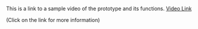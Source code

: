 This is a link to a sample video of the prototype and its functions.
[Video Link](https://drive.google.com/file/d/1N6xuE4iZZTKht_TwK2jby6AMsKk_i9Iu/view?usp=sharing)

(Click on the link for more information)
